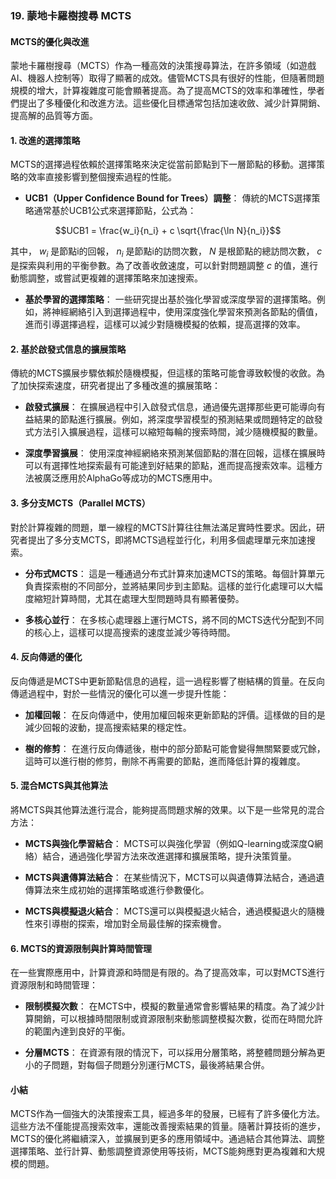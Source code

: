 ### 19. **蒙地卡羅樹搜尋 MCTS**

#### MCTS的優化與改進

蒙地卡羅樹搜尋（MCTS）作為一種高效的決策搜尋算法，在許多領域（如遊戲AI、機器人控制等）取得了顯著的成效。儘管MCTS具有很好的性能，但隨著問題規模的增大，計算複雜度可能會顯著提高。為了提高MCTS的效率和準確性，學者們提出了多種優化和改進方法。這些優化目標通常包括加速收斂、減少計算開銷、提高解的品質等方面。

#### 1. **改進的選擇策略**

MCTS的選擇過程依賴於選擇策略來決定從當前節點到下一層節點的移動。選擇策略的效率直接影響到整個搜索過程的性能。

- **UCB1（Upper Confidence Bound for Trees）調整**：
  傳統的MCTS選擇策略通常基於UCB1公式來選擇節點，公式為：
  
```math
UCB1 = \frac{w_i}{n_i} + c \sqrt{\frac{\ln N}{n_i}}
```

  其中， $`w_i`$ 是節點i的回報， $`n_i`$ 是節點i的訪問次數， $`N`$ 是根節點的總訪問次數， $`c`$ 是探索與利用的平衡參數。為了改善收斂速度，可以針對問題調整 $`c`$ 的值，進行動態調整，或嘗試更複雜的選擇策略來加速搜索。

- **基於學習的選擇策略**：
  一些研究提出基於強化學習或深度學習的選擇策略。例如，將神經網絡引入到選擇過程中，使用深度強化學習來預測各節點的價值，進而引導選擇過程，這樣可以減少對隨機模擬的依賴，提高選擇的效率。

#### 2. **基於啟發式信息的擴展策略**

傳統的MCTS擴展步驟依賴於隨機模擬，但這樣的策略可能會導致較慢的收斂。為了加快探索速度，研究者提出了多種改進的擴展策略：

- **啟發式擴展**：
  在擴展過程中引入啟發式信息，通過優先選擇那些更可能導向有益結果的節點進行擴展。例如，將深度學習模型的預測結果或問題特定的啟發式方法引入擴展過程，這樣可以縮短每輪的搜索時間，減少隨機模擬的數量。

- **深度學習擴展**：
  使用深度神經網絡來預測某個節點的潛在回報，這樣在擴展時可以有選擇性地探索最有可能達到好結果的節點，進而提高搜索效率。這種方法被廣泛應用於AlphaGo等成功的MCTS應用中。

#### 3. **多分支MCTS（Parallel MCTS）**

對於計算複雜的問題，單一線程的MCTS計算往往無法滿足實時性要求。因此，研究者提出了多分支MCTS，即將MCTS過程並行化，利用多個處理單元來加速搜索。

- **分布式MCTS**：
  這是一種通過分布式計算來加速MCTS的策略。每個計算單元負責探索樹的不同部分，並將結果同步到主節點。這樣的並行化處理可以大幅度縮短計算時間，尤其在處理大型問題時具有顯著優勢。

- **多核心並行**：
  在多核心處理器上運行MCTS，將不同的MCTS迭代分配到不同的核心上，這樣可以提高搜索的速度並減少等待時間。

#### 4. **反向傳遞的優化**

反向傳遞是MCTS中更新節點信息的過程，這一過程影響了樹結構的質量。在反向傳遞過程中，對於一些情況的優化可以進一步提升性能：

- **加權回報**：
  在反向傳遞中，使用加權回報來更新節點的評價。這樣做的目的是減少回報的波動，提高搜索結果的穩定性。

- **樹的修剪**：
  在進行反向傳遞後，樹中的部分節點可能會變得無關緊要或冗餘，這時可以進行樹的修剪，刪除不再需要的節點，進而降低計算的複雜度。

#### 5. **混合MCTS與其他算法**

將MCTS與其他算法進行混合，能夠提高問題求解的效果。以下是一些常見的混合方法：

- **MCTS與強化學習結合**：
  MCTS可以與強化學習（例如Q-learning或深度Q網絡）結合，通過強化學習方法來改進選擇和擴展策略，提升決策質量。
  
- **MCTS與遺傳算法結合**：
  在某些情況下，MCTS可以與遺傳算法結合，通過遺傳算法來生成初始的選擇策略或進行參數優化。

- **MCTS與模擬退火結合**：
  MCTS還可以與模擬退火結合，通過模擬退火的隨機性來引導樹的探索，增加對全局最佳解的探索機會。

#### 6. **MCTS的資源限制與計算時間管理**

在一些實際應用中，計算資源和時間是有限的。為了提高效率，可以對MCTS進行資源限制和時間管理：

- **限制模擬次數**：
  在MCTS中，模擬的數量通常會影響結果的精度。為了減少計算開銷，可以根據時間限制或資源限制來動態調整模擬次數，從而在時間允許的範圍內達到良好的平衡。

- **分層MCTS**：
  在資源有限的情況下，可以採用分層策略，將整體問題分解為更小的子問題，對每個子問題分別運行MCTS，最後將結果合併。

#### 小結

MCTS作為一個強大的決策搜索工具，經過多年的發展，已經有了許多優化方法。這些方法不僅能提高搜索效率，還能改善搜索結果的質量。隨著計算技術的進步，MCTS的優化將繼續深入，並擴展到更多的應用領域中。通過結合其他算法、調整選擇策略、並行計算、動態調整資源使用等技術，MCTS能夠應對更為複雜和大規模的問題。